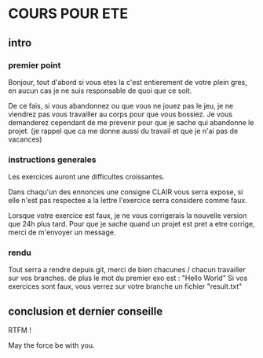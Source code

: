 # COURS POUR ETE

## intro

### premier point

Bonjour, tout d'abord si vous etes la c'est entierement de votre plein gres, en aucun cas je ne suis responsable de quoi que ce soit.

De ce fais, si vous abandonnez ou que vous ne jouez pas le jeu, je ne viendrez pas vous travailler au corps pour que vous bossiez.
Je vous demanderez cependant de me prevenir pour que je sache qui abandonne le projet. (je rappel que ca me donne aussi du travail et que je n'ai pas de vacances)

### instructions generales

Les exercices auront une difficultes croissantes.

Dans chaqu'un des ennonces une consigne CLAIR vous serra expose, si elle n'est pas respectee a la lettre
l'exercice serra considere comme faux.

Lorsque votre exercice est faux, je ne vous corrigerais la nouvelle version que 24h plus tard.
Pour que je sache quand un projet est pret a etre corrige, merci de m'envoyer un message.

### rendu

Tout serra a rendre depuis git, merci de bien chacunes / chacun travailler sur vos branches.
de plus le mot du premier exo est : "Hello World"
Si vos exercices sont faux, vous verrez sur votre branche un fichier "result.txt"


## conclusion et dernier conseille

RTFM !

May the force be with you.
